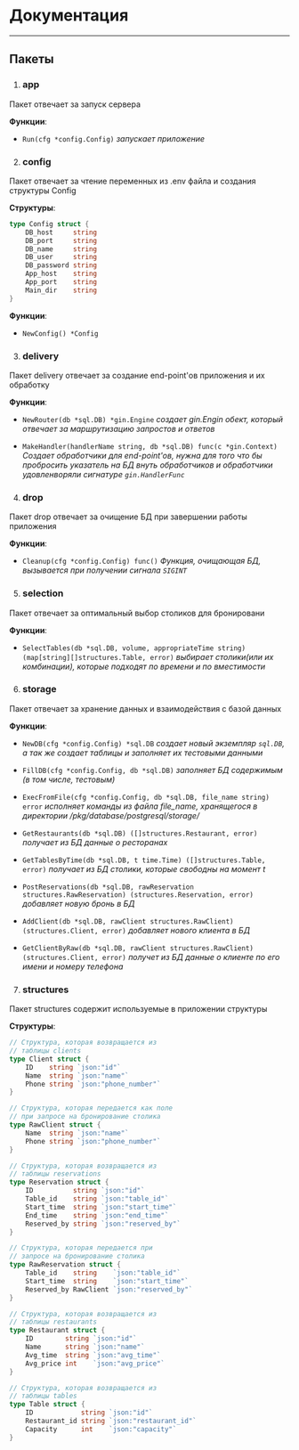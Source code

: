 # Документация

---

## Пакеты

1. ### app

Пакет отвечает за запуск сервера

__Функции__:
- `Run(cfg *config.Config)` _запускает приложение_

2. ### config

Пакет отвечает за чтение переменных из .env файла и создания структуры Config

__Структуры__:

```go
type Config struct {
	DB_host     string
	DB_port     string
	DB_name     string
	DB_user     string
	DB_password string
	App_host    string
	App_port    string
	Main_dir    string
}
```

__Функции__:

- `NewConfig() *Config`

3. ### delivery

Пакет delivery отвечает за создание end-point'ов приложения и их обработку

__Функции__:

- `NewRouter(db *sql.DB) *gin.Engine` _создает gin.Engin обект, который отвечает за маршрутизацию запростов и ответов_

- `MakeHandler(handlerName string, db *sql.DB) func(c *gin.Context)` _Cоздает обработчики для end-point'ов, нужна для того что бы пробросить указатель на БД внуть обработчиков и обработчики удовленворяли сигнатуре `gin.HandlerFunc`_

4. ### drop

Пакет drop отвечает за очищение БД при завершении работы приложения

__Функции__:

- `Cleanup(cfg *config.Config) func()` _Функция, очищающая БД, вызывается при получении сигнала `SIGINT`_

5. ### selection

Пакет отвечает за оптимальный выбор столиков для бронировани

__Функции__:

- `SelectTables(db *sql.DB, volume, appropriateTime string) (map[string][]structures.Table, error)` _выбирает столики(или их комбинации), которые подходят по времени и по вместимости_

6. ### storage

Пакет отвечает за хранение данных и взаимодействия с базой данных

__Функции__:

- `NewDB(cfg *config.Config) *sql.DB` _создает новый экземпляр `sql.DB`, а так же создает таблицы и заполняет их тестовыми данными_

- `FillDB(cfg *config.Config, db *sql.DB)` _заполняет БД содержимым (в том числе, тестовым)_

- `ExecFromFile(cfg *config.Config, db *sql.DB, file_name string) error` _исполняет команды из файла file_name, хранящегося в директории /pkg/database/postgresql/storage/_

- `GetRestaurants(db *sql.DB) ([]structures.Restaurant, error)` _получает из БД данные о ресторанах_

- `GetTablesByTime(db *sql.DB, t time.Time) ([]structures.Table, error)` _получает из БД столики, которые свободны на момент t_

- `PostReservations(db *sql.DB, rawReservation structures.RawReservation) (structures.Reservation, error)` _добавляет новую бронь в БД_

- `AddClient(db *sql.DB, rawClient structures.RawClient) (structures.Client, error)` _добавляет нового клиента в БД_

- `GetClientByRaw(db *sql.DB, rawClient structures.RawClient) (structures.Client, error)` _получет из БД данные о клиенте по его имени и номеру телефона_

7. ### structures

Пакет structures содержит используемые в приложении структуры

__Структуры__:

```go
// Структура, которая возвращается из
// таблицы clients
type Client struct {
	ID    string `json:"id"`
	Name  string `json:"name"`
	Phone string `json:"phone_number"`
}

// Структура, которая передается как поле
// при запросе на бронирование столика
type RawClient struct {
	Name  string `json:"name"`
	Phone string `json:"phone_number"`
}
```

```go
// Структура, которая возвращается из
// таблицы reservations
type Reservation struct {
	ID          string `json:"id"`
	Table_id    string `json:"table_id"`
	Start_time  string `json:"start_time"`
	End_time    string `json:"end_time"`
	Reserved_by string `json:"reserved_by"`
}

// Структура, которая передается при
// запросе на бронирование столика
type RawReservation struct {
	Table_id    string    `json:"table_id"`
	Start_time  string    `json:"start_time"`
	Reserved_by RawClient `json:"reserved_by"`
}
```

```go
// Структура, которая возвращается из
// таблицы restaurants
type Restaurant struct {
	ID        string `json:"id"`
	Name      string `json:"name"`
	Avg_time  string `json:"avg_time"`
	Avg_price int    `json:"avg_price"`
}
```

```go
// Структура, которая возвращается из
// таблицы tables
type Table struct {
	ID            string `json:"id"`
	Restaurant_id string `json:"restaurant_id"`
	Capacity      int    `json:"capacity"`
}
```